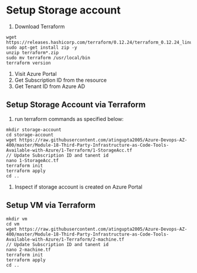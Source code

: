 # Setup Storage account

1. Download Terraform
```
wget https://releases.hashicorp.com/terraform/0.12.24/terraform_0.12.24_linux_amd64.zip
sudo apt-get install zip -y
unzip terraform*.zip
sudo mv terraform /usr/local/bin
terraform version
```
1. Visit Azure Portal
  1. Get Subscription ID from the resource
  1. Get Tenant ID from Azure AD


## Setup Storage Account via Terraform
1. run terraform commands as specified below:
```
mkdir storage-account
cd storage-account
wget https://raw.githubusercontent.com/atingupta2005/Azure-Devops-AZ-400/master/Module-18-Third-Party-Infrastructure-as-Code-Tools-Available-with-Azure/1-Terraform/1-StorageAcc.tf
// Update Subscription ID and tanent id
nano 1-StorageAcc.tf
terraform init
terraform apply
cd ..
```
1. Inspect if storage account is created on Azure Portal

## Setup VM via Terraform
```
mkdir vm
cd vm
wget https://raw.githubusercontent.com/atingupta2005/Azure-Devops-AZ-400/master/Module-18-Third-Party-Infrastructure-as-Code-Tools-Available-with-Azure/1-Terraform/2-machine.tf
// Update Subscription ID and tanent id
nano 2-machine.tf
terraform init
terraform apply
cd ..
```
